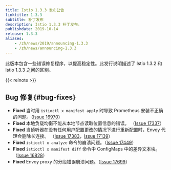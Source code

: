 ```yaml
---
title: Istio 1.3.3 发布公告
linktitle: 1.3.3
subtitle: 补丁发布
description: Istio 1.3.3 补丁发布。
publishdate: 2019-10-14
release: 1.3.3
aliases:
    - /zh/news/2019/announcing-1.3.3
    - /zh/news/announcing-1.3.3
---
```


此版本包含一些错误修复程序，以提高稳定性。此发行说明描述了 Istio 1.3.2 和 Istio 1.3.3 之间的区别。

{{< relnote >}}

## Bug 修复{#bug-fixes}

- **Fixed** 当时用 `istioctl x manifest apply` 时导致 Prometheus 安装不正确的问题。（[Issue 16970](https://github.com/istio/istio/issues/16970)）
- **Fixed** 本地负载均衡不能从本地节点读取位置信息的错误。 （[Issue 17337](https://github.com/istio/istio/issues/17337)）
- **Fixed** 当侦听器在没有任何用户配置更改的情况下进行重新配置时，Envoy 代理会删除长连接。 （[Issue 17383](https://github.com/istio/istio/issues/17383)，[Issue 17139](https://github.com/istio/istio/issues/17139)）
- **Fixed** `istioctl x analyze` 命令的崩溃问题。（[Issue 17449](https://github.com/istio/istio/issues/17449)）
- **Fixed** `istioctl x manifest diff` 命令中 ConfigMaps 中的差异文本块。（[Issue 16828](https://github.com/istio/istio/issues/16828)）
- **Fixed** Envoy proxy 的分段错误崩溃问题。（[Issue 17699](https://github.com/istio/istio/issues/17699)）

